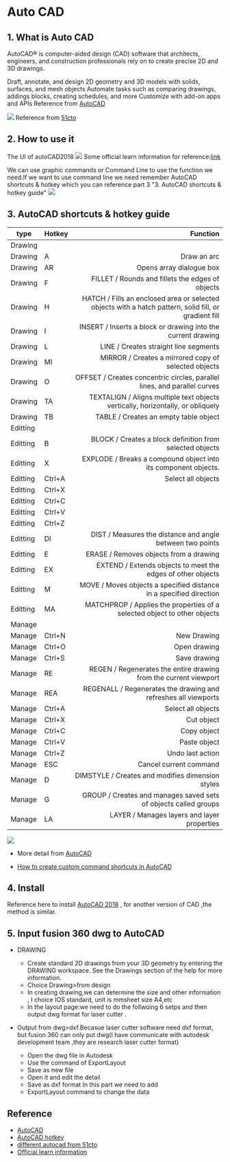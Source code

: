 # Auto CAD 
## 1. What is Auto CAD
AutoCAD® is computer-aided design (CAD) software that architects, engineers, and construction professionals rely on to create precise 2D and 3D drawings.

Draft, annotate, and design 2D geometry and 3D models with solids, surfaces, and mesh objects
Automate tasks such as comparing drawings, addings blocks, creating schedules, and more
Customize with add-on apps and APIs
Reference from [AutoCAD](https://www.autodesk.com/products/autocad/overview?plc=ACDIST&term=1-YEAR&support=ADVANCED&quantity=1)

![](https://gitlab.com/picbed/bed/uploads/05f7c9b4c1ff67357f62df448f8970fe/620e0b2bed607cdfc94715d6f6b15b59.jpg
)
Reference from [51cto](https://blog.51cto.com/jettcai/2286072)
## 2. How to use it 
The UI of autoCAD2018
![](https://gitlab.com/picbed/bed/uploads/38a5adf67eed15762f3d698b96283c52/WX20200422-055038_2x.png)
Some official learn information for reference:[link](https://knowledge.autodesk.com/support/autocad/learn?sort=score)

We can use graphic commands or Command Line to use the function we need.If we want to use command line we need remember AutoCAD shortcuts & hotkey which you  can reference part 3 "3. AutoCAD shortcuts & hotkey guide"
![](https://gitlab.com/picbed/bed/uploads/ad6b7611fe7d4cc746a651061354af76/command.png
)
## 3. AutoCAD shortcuts & hotkey guide


|type|Hotkey       |   Function | 
| ------------- |------------ | -----:|	
|Drawing|
|Drawing |A     |  Draw an arc|
| Drawing|AR| Opens array dialogue box|  	
| Drawing|F  |FILLET / Rounds and fillets the edges of objects| 
| Drawing|  H|HATCH / Fills an enclosed area or selected objects with a hatch pattern, solid fill, or gradient fill| 
| Drawing| I |INSERT / Inserts a block or drawing into the current drawing| 
| Drawing| L |LINE / Creates straight line segments| 
| Drawing|  MI|MIRROR / Creates a mirrored copy of selected objects| 
| Drawing| O |OFFSET / Creates concentric circles, parallel lines, and parallel curves| 
| Drawing| TA |TEXTALIGN / Aligns multiple text objects vertically, horizontally, or obliquely| 
| Drawing|TB  |TABLE / Creates an empty table object| 
|Editting||| 
|Editting|B |BLOCK / Creates a block definition from selected objects| 
|Editting|X |EXPLODE / Breaks a compound object into its component objects.| 
|Editting|Ctrl+A|Select all objects| 
|Editting|Ctrl+X|| 
|Editting|Ctrl+C|| 
|Editting|Ctrl+V|| 
|Editting|Ctrl+Z|| 
|Editting|DI|DIST / Measures the distance and angle between two points| 
|Editting|E|ERASE / Removes objects from a drawing| 
|Editting|EX|EXTEND / Extends objects to meet the edges of other objects| 
|Editting|M|MOVE / Moves objects a specified distance in a specified direction| 
|Editting|MA|MATCHPROP / Applies the properties of a selected object to other objects| 
|Manage|| 
|Manage|Ctrl+N|New Drawing| 
|Manage|Ctrl+O|Open drawing|
|Manage|Ctrl+S|Save drawing| 
|Manage|RE|REGEN / Regenerates the entire drawing from the current viewport| 
|Manage|REA|REGENALL / Regenerates the drawing and refreshes all viewports| 
|Manage|Ctrl+A|Select all objects| 
|Manage|Ctrl+X|Cut object| 
|Manage|Ctrl+C|Copy object| 
|Manage|Ctrl+V|Paste object| 
|Manage|Ctrl+Z|Undo last action| 
|Manage|ESC|Cancel current command| 
|Manage|D|DIMSTYLE / Creates and modifies dimension styles| 
|Manage|G|GROUP / Creates and manages saved sets of objects called groups| 
|Manage|LA|LAYER / Manages layers and layer properties| 





![](https://gitlab.com/picbed/bed/uploads/a7fb299fc8c8eb4e76f6962fc28afe00/SHORTCUT.png)

* More detail from [AutoCAD](https://www.autodesk.com/shortcuts/autocad)

* [How to create custom command shortcuts in AutoCAD](https://knowledge.autodesk.com/support/autocad/learn-explore/caas/sfdcarticles/sfdcarticles/Creating-a-keyboard-shortcut-in-AutoCAD.html)

## 4. Install
Reference here to install [AutoCAD 2018](http://www.downza.cn/soft/270697.html) , for another version of CAD ,the method is similar. 


## 5. Input fusion 360 dwg to AutoCAD

* DRAWING
  * Create standard 2D drawings from your 3D geometry by entering the DRAWING workspace. See the Drawings section of the help for more information.
  * Choice Drawing>from design
  * In creating drawing,we can determine the size and other information , I choice IOS standard, unit is mmsheet size A4,etc
  * In the layout page:we need to do the follwoing 6 setps and then output dwg format for laser cutter .

* Output from dwg>dxf.Becasue laser cutter software need dxf format, but fusion 360 can only put dwg(I have communicate with autodesk development team ,they are research laser cutter format)
  * Open the dwg file in Autodesk
  * Use the command of ExportLayout
  * Save as new file
  * Open it and edit the detail
  * Save as dxf format    In this part we need to add 
  * ExportLayout command to change the data   

## Reference
* [AutoCAD](https://www.autodesk.com/products/autocad/overview?plc=ACDIST&term=1-YEAR&support=ADVANCED&quantity=1)
* [AutoCAD hotkey](https://www.autodesk.com/shortcuts/autocad)
* [different autocad from 51cto](https://blog.51cto.com/jettcai/2286072)
* [Official learn information](https://knowledge.autodesk.com/support/autocad/learn?sort=score)